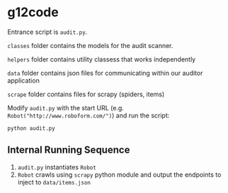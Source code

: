 # g12code

Entrance script is `audit.py`.

`classes` folder contains the models for the audit scanner.

`helpers` folder contains utility classess that works independently

`data` folder contains json files for communicating within our auditor application

`scrape` folder contains files for scrapy (spiders, items)

Modify `audit.py` with the start URL (e.g. `Robot("http://www.roboform.com/")`) and run the script:

    python audit.py

## Internal Running Sequence

1. `audit.py` instantiates `Robot`
2. `Robot` crawls using `scrapy` python module and output the endpoints to inject to `data/items.json`